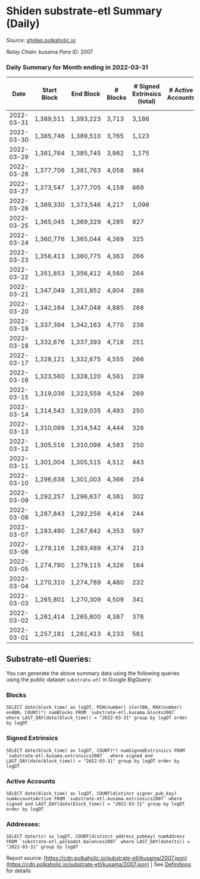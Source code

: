 # Shiden substrate-etl Summary (Daily)

_Source_: [shiden.polkaholic.io](https://shiden.polkaholic.io)

*Relay Chain*: kusama
*Para ID*: 2007



### Daily Summary for Month ending in 2022-03-31


| Date | Start Block | End Block | # Blocks | # Signed Extrinsics (total) | # Active Accounts | # Passive | # New | # Addresses with Balances | # Events | # Transfers | # XCM Transfers In | # XCM Transfers Out |
| ---- | ----------- | --------- | -------- | --------------------------- | ----------------- | --------- | ----- | ------------------------- | -------- | ----------- | ------------------ | ------------------- |
| 2022-03-31 | 1,389,511 | 1,393,223 | 3,713  | 3,186 |  |  |  | 120,763 | 1,095,234 | 104,970 ($1,294,534.93) |   |   |
| 2022-03-30 | 1,385,746 | 1,389,510 | 3,765  | 1,123 |  |  |  |  | 1,118,090 | 126,436 ($1,018,146.14) |   |   |
| 2022-03-29 | 1,381,764 | 1,385,745 | 3,982  | 1,175 |  |  |  |  | 285,821 | 26,768 ($1,288,925.84) |   |   |
| 2022-03-28 | 1,377,706 | 1,381,763 | 4,058  | 984 |  |  |  |  | 279,198 | 21,656 ($443,632.07) |   |   |
| 2022-03-27 | 1,373,547 | 1,377,705 | 4,159  | 669 |  |  |  |  | 199,608 | 16,743 ($276,691.22) |   |   |
| 2022-03-26 | 1,369,330 | 1,373,546 | 4,217  | 1,096 |  |  |  |  | 126,630 | 13,808 ($111,978.58) |   |   |
| 2022-03-25 | 1,365,045 | 1,369,329 | 4,285  | 827 |  |  |  |  | 110,359 | 10,442 ($138,644.89) |   |   |
| 2022-03-24 | 1,360,776 | 1,365,044 | 4,269  | 325 |  |  |  |  | 136,623 | 4,670 ($376,146.07) |   |   |
| 2022-03-23 | 1,356,413 | 1,360,775 | 4,363  | 266 |  |  |  |  | 93,684 | 4,688 ($67,476.01) |   |   |
| 2022-03-22 | 1,351,853 | 1,356,412 | 4,560  | 264 |  |  |  |  | 121,647 | 4,945 ($276,967.60) |   |   |
| 2022-03-21 | 1,347,049 | 1,351,852 | 4,804  | 286 |  |  |  |  | 78,673 | 5,155 ($290,553.77) |   |   |
| 2022-03-20 | 1,342,164 | 1,347,048 | 4,885  | 268 |  |  |  |  | 71,835 | 5,396 ($442,303.06) |   |   |
| 2022-03-19 | 1,337,394 | 1,342,163 | 4,770  | 236 |  |  |  |  | 47,449 | 5,045 ($204,465.92) |   |   |
| 2022-03-18 | 1,332,676 | 1,337,393 | 4,718  | 251 |  |  |  |  | 46,046 | 5,006 ($152,837.35) |   |   |
| 2022-03-17 | 1,328,121 | 1,332,675 | 4,555  | 266 |  |  |  |  | 47,453 | 4,886 ($249,383.71) |   |   |
| 2022-03-16 | 1,323,560 | 1,328,120 | 4,561  | 239 |  |  |  |  | 47,950 | 4,871 ($294,368.24) |   |   |
| 2022-03-15 | 1,319,036 | 1,323,559 | 4,524  | 269 |  |  |  |  | 48,696 | 4,939 ($335,216.17) |   |   |
| 2022-03-14 | 1,314,543 | 1,319,035 | 4,493  | 250 |  |  |  |  | 65,443 | 4,829 ($308,128.82) |   |   |
| 2022-03-13 | 1,310,099 | 1,314,542 | 4,444  | 326 |  |  |  |  | 50,837 | 4,793 ($128,369.57) |   |   |
| 2022-03-12 | 1,305,516 | 1,310,098 | 4,583  | 250 |  |  |  |  | 53,453 | 4,851 ($295,833.04) |   |   |
| 2022-03-11 | 1,301,004 | 1,305,515 | 4,512  | 443 |  |  |  |  | 62,749 | 5,280 ($1,392,043.91) |   |   |
| 2022-03-10 | 1,296,638 | 1,301,003 | 4,366  | 254 |  |  |  |  | 54,639 | 4,904 ($917,609.07) |   |   |
| 2022-03-09 | 1,292,257 | 1,296,637 | 4,381  | 302 |  |  |  |  | 55,809 | 4,807 ($193,228.38) |   |   |
| 2022-03-08 | 1,287,843 | 1,292,256 | 4,414  | 244 |  |  |  |  | 47,333 | 4,742 ($316,990.41) |   |   |
| 2022-03-07 | 1,283,490 | 1,287,842 | 4,353  | 597 |  |  |  |  | 48,077 | 5,097 ($459,954.62) |   |   |
| 2022-03-06 | 1,279,116 | 1,283,489 | 4,374  | 213 |  |  |  |  | 50,094 | 4,633 ($115,038.88) |   |   |
| 2022-03-05 | 1,274,790 | 1,279,115 | 4,326  | 164 |  |  |  |  | 47,353 | 4,561 ($383,565.05) |   |   |
| 2022-03-04 | 1,270,310 | 1,274,789 | 4,480  | 232 |  |  |  |  | 44,998 | 4,825 ($784,534.70) |   |   |
| 2022-03-03 | 1,265,801 | 1,270,309 | 4,509  | 341 |  |  |  |  | 54,964 | 4,922 ($778,046.24) |   |   |
| 2022-03-02 | 1,261,414 | 1,265,800 | 4,387  | 376 |  |  |  |  | 52,611 | 4,947 ($625,234.58) |   |   |
| 2022-03-01 | 1,257,181 | 1,261,413 | 4,233  | 561 |  |  |  |  | 76,760 | 4,995 ($2,729,414.71) |   |   |

## Substrate-etl Queries:
You can generate the above summary data using the following queries using the public dataset `substrate-etl` in Google BigQuery:


### Blocks
```
SELECT date(block_time) as logDT, MIN(number) startBN, MAX(number) endBN, COUNT(*) numBlocks FROM `substrate-etl.kusama.blocks2007`  where LAST_DAY(date(block_time)) = "2022-03-31" group by logDT order by logDT
```


### Signed Extrinsics
```
SELECT date(block_time) as logDT, COUNT(*) numSignedExtrinsics FROM `substrate-etl.kusama.extrinsics2007`  where signed and LAST_DAY(date(block_time)) = "2022-03-31" group by logDT order by logDT
```


### Active Accounts
```
SELECT date(block_time) as logDT, COUNT(distinct signer_pub_key) numAccountsActive FROM `substrate-etl.kusama.extrinsics2007` where signed and LAST_DAY(date(block_time)) = "2022-03-31" group by logDT order by logDT
```


### Addresses:
```
SELECT date(ts) as logDT, COUNT(distinct address_pubkey) numAddress FROM `substrate-etl.polkadot.balances2007` where LAST_DAY(date(ts)) = "2022-03-31" group by logDT
```



Report source: [https://cdn.polkaholic.io/substrate-etl/kusama/2007.json](https://cdn.polkaholic.io/substrate-etl/kusama/2007.json) | See [Definitions](/DEFINITIONS.md) for details
